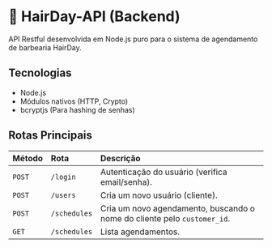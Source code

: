 # 💈 HairDay-API (Backend)

API Restful desenvolvida em Node.js puro para o sistema de agendamento de barbearia HairDay.

## Tecnologias

- Node.js
- Módulos nativos (HTTP, Crypto)
- bcryptjs (Para hashing de senhas)

## Rotas Principais

| Método | Rota | Descrição |
| :--- | :--- | :--- |
| `POST` | `/login` | Autenticação do usuário (verifica email/senha). |
| `POST` | `/users` | Cria um novo usuário (cliente). |
| `POST` | `/schedules` | Cria um novo agendamento, buscando o nome do cliente pelo `customer_id`. |
| `GET` | `/schedules` | Lista agendamentos. |

